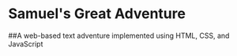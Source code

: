 # Samuel's Great Adventure
##A web-based text adventure implemented using HTML, CSS, and JavaScript

